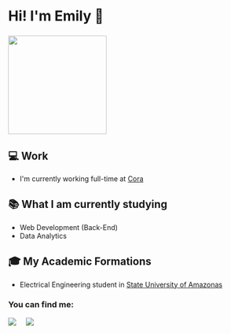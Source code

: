 <h1>Hi! I'm Emily 👋</h1>

<h3><img src="https://media.giphy.com/media/Wj7lNjMNDxSmc/giphy.gif" width = "200"/></h3>

## :computer: Work
- I'm currently working full-time at [Cora](https://www.cora.com.br/)

## :books: What I am currently studying
- Web Development (Back-End)
- Data Analytics

## :mortar_board: My Academic Formations
- Electrical Engineering student in <a href="http://www1.uea.edu.br/">State University of Amazonas</a>

### You can find me:
<p align="left">
  <a target="_blank"href="https://www.linkedin.com/in/emilyrodrigues17/"><img src="https://img.shields.io/badge/linkedin-%230077B5.svg?&style=for-the-badge&logo=linkedin&logoColor=white" /></a>&nbsp;&nbsp;&nbsp;&nbsp;
  <a href="mailto:emilycelia1712@gmail.com?"><img src="https://img.shields.io/badge/gmail-%23D14836.svg?&style=for-the-badge&logo=gmail&logoColor=white" /></a>&nbsp;&nbsp;&nbsp;&nbsp;  
</p>
